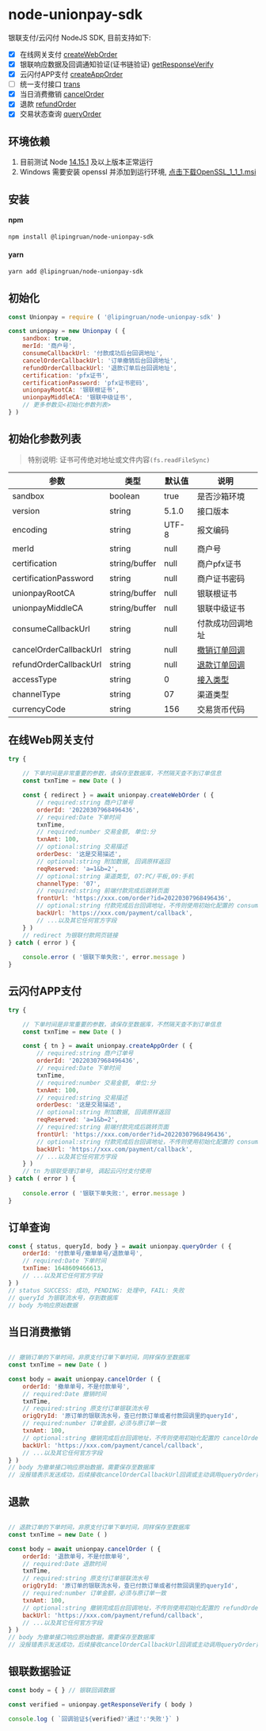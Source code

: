 # node-unionpay-sdk

银联支付/云闪付 NodeJS SDK, 目前支持如下:
- [x] 在线网关支付 [createWebOrder](#在线web网关支付) 
- [x] 银联响应数据及回调通知验证(证书链验证) [getResponseVerify](#银联数据验证)
- [x] 云闪付APP支付 [createAppOrder](#云闪付app支付)
- [ ] 统一支付接口 [trans](https://open.unionpay.com/tjweb/acproduct/APIList?apiservId=568&acpAPIId=740&bussType=1)
- [x] 当日消费撤销 [cancelOrder](#当日消费撤销)
- [x] 退款 [refundOrder](#退款)
- [x] 交易状态查询 [queryOrder](#订单查询)

## 环境依赖
1. 目前测试 Node [14.15.1](https://nodejs.org/en/download/releases/) 及以上版本正常运行
2. Windows 需要安装 openssl 并添加到运行环境, [点击下载OpenSSL_1_1_1.msi](http://slproweb.com/download/Win64OpenSSL-1_1_1n.msi)

## 安装
#### npm
```bash
npm install @lipingruan/node-unionpay-sdk
```
#### yarn
```bash
yarn add @lipingruan/node-unionpay-sdk
```

## 初始化
```javascript
const Unionpay = require ( '@lipingruan/node-unionpay-sdk' )

const unionpay = new Unionpay ( {
    sandbox: true,
    merId: '商户号',
    consumeCallbackUrl: '付款成功后台回调地址',
    cancelOrderCallbackUrl: '订单撤销后台回调地址',
    refundOrderCallbackUrl: '退款订单后台回调地址',
    certification: 'pfx证书',
    certificationPassword: 'pfx证书密码',
    unionpayRootCA: '银联根证书',
    unionpayMiddleCA: '银联中级证书',
    // 更多参数见<初始化参数列表>
} )
```

## 初始化参数列表
> 特别说明: 证书可传绝对地址或文件内容`(fs.readFileSync)`

|参数|类型|默认值|说明|
|----|----|----|----|
| sandbox | boolean | true | 是否沙箱环境 |
| version | string | 5.1.0 | 接口版本 |
| encoding | string | UTF-8 | 报文编码 |
| merId | string | null | 商户号 |
| certification | string/buffer | null | 商户pfx证书 |
| certificationPassword | string | null | 商户证书密码 |
| unionpayRootCA | string/buffer | null | 银联根证书 |
| unionpayMiddleCA | string/buffer | null | 银联中级证书 |
| consumeCallbackUrl | string | null | 付款成功回调地址 |
| cancelOrderCallbackUrl | string | null | [撤销订单回调](https://open.unionpay.com/tjweb/acproduct/APIList?acpAPIId=766&apiservId=450&version=V2.2&bussType=0) |
| refundOrderCallbackUrl | string | null | [退款订单回调](https://open.unionpay.com/tjweb/acproduct/APIList?apiservId=450&acpAPIId=767&bussType=0) |
| accessType | string | 0 | [接入类型](https://open.unionpay.com/tjweb/acproduct/APIList?apiservId=448&acpAPIId=754&bussType=0) |
| channelType | string | 07 | 渠道类型 |
| currencyCode | string | 156 | 交易货币代码 |

## 在线Web网关支付
```javascript
try {
    
    // 下单时间是非常重要的参数，请保存至数据库，不然隔天查不到订单信息
    const txnTime = new Date ( )

    const { redirect } = await unionpay.createWebOrder ( {
        // required:string 商户订单号
        orderId: '20220307968496436', 
        // required:Date 下单时间
        txnTime, 
        // required:number 交易金额, 单位:分
        txnAmt: 100, 
        // optional:string 交易描述
        orderDesc: '这是交易描述', 
        // optional:string 附加数据, 回调原样返回
        reqReserved: 'a=1&b=2', 
        // optional:string 渠道类型, 07:PC/平板,09:手机
        channelType: '07', 
        // required:string 前端付款完成后跳转页面
        frontUrl: 'https://xxx.com/order?id=20220307968496436',
        // optional:string 付款完成后台回调地址，不传则使用初始化配置的 consumeCallbackUrl
        backUrl: 'https://xxx.com/payment/callback',
        // ...以及其它任何官方字段
    } )
    // redirect 为银联付款网页链接
} catch ( error ) {
    
    console.error ( '银联下单失败:', error.message )
}
```

## 云闪付APP支付
```javascript
try {

    // 下单时间是非常重要的参数，请保存至数据库，不然隔天查不到订单信息
    const txnTime = new Date ( )

    const { tn } = await unionpay.createAppOrder ( {
        // required:string 商户订单号
        orderId: '20220307968496436', 
        // required:Date 下单时间
        txnTime, 
        // required:number 交易金额, 单位:分
        txnAmt: 100, 
        // required:string 交易描述
        orderDesc: '这是交易描述', 
        // optional:string 附加数据, 回调原样返回
        reqReserved: 'a=1&b=2', 
        // required:string 前端付款完成后跳转页面
        frontUrl: 'https://xxx.com/order?id=20220307968496436',
        // optional:string 付款完成后台回调地址，不传则使用初始化配置的 consumeCallbackUrl
        backUrl: 'https://xxx.com/payment/callback',
        // ...以及其它任何官方字段
    } )
    // tn 为银联受理订单号, 调起云闪付支付使用
} catch ( error ) {
    
    console.error ( '银联下单失败:', error.message )
}
```

## 订单查询
```javascript
const { status, queryId, body } = await unionpay.queryOrder ( {
    orderId: '付款单号/撤单单号/退款单号',
    // required:Date 下单时间
    txnTime: 1648609466613, 
    // ...以及其它任何官方字段
} )
// status SUCCESS: 成功, PENDING: 处理中, FAIL: 失败
// queryId 为银联流水号，存到数据库
// body 为响应原始数据
```

## 当日消费撤销
```javascript

// 撤销订单的下单时间，非原支付订单下单时间，同样保存至数据库
const txnTime = new Date ( )

const body = await unionpay.cancelOrder ( {
    orderId: '撤单单号，不是付款单号',
    // required:Date 撤销时间
    txnTime,
    // required:string 原支付订单银联流水号
    origQryId: '原订单的银联流水号，查已付款订单或者付款回调里的queryId',
    // required:number 订单金额，必须与原订单一致
    txnAmt: 100,
    // optional:string 撤销完成后台回调地址，不传则使用初始化配置的 cancelOrderCallbackUrl
    backUrl: 'https://xxx.com/payment/cancel/callback',
    // ...以及其它任何官方字段
} )
// body 为撤单接口响应原始数据，需要保存至数据库
// 没报错表示发送成功，后续接收cancelOrderCallbackUrl回调或主动调用queryOrder接口查询
```

## 退款
```javascript

// 退款订单的下单时间，非原支付订单下单时间，同样保存至数据库
const txnTime = new Date ( )

const body = await unionpay.cancelOrder ( {
    orderId: '退款单号，不是付款单号',
    // required:Date 退款时间
    txnTime,
    // required:string 原支付订单银联流水号
    origQryId: '原订单的银联流水号，查已付款订单或者付款回调里的queryId',
    // required:number 订单金额，必须与原订单一致
    txnAmt: 100,
    // optional:string 撤销完成后台回调地址，不传则使用初始化配置的 refundOrderCallbackUrl
    backUrl: 'https://xxx.com/payment/refund/callback',
    // ...以及其它任何官方字段
} )
// body 为撤单接口响应原始数据，需要保存至数据库
// 没报错表示发送成功，后续接收cancelOrderCallbackUrl回调或主动调用queryOrder接口查询
```

## 银联数据验证
```javascript
const body = { } // 银联回调数据

const verified = unionpay.getResponseVerify ( body )

console.log ( `回调验证${verified?'通过':'失败'}` )
```
